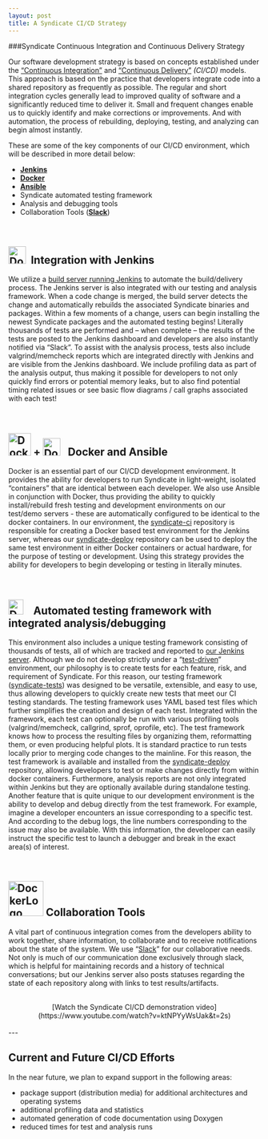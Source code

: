 ```yaml
---
layout: post
title: A Syndicate CI/CD Strategy
---
```


###Syndicate Continuous Integration and Continuous Delivery Strategy


Our software development strategy is based on concepts established under the [“Continuous Integration”](https://en.wikipedia.org/wiki/Continuous_integration) and [“Continuous Delivery”](https://en.wikipedia.org/wiki/Continuous_delivery) _(CI/CD)_ models.  This approach is based on the practice that developers integrate code into a shared repository as frequently as possible.  The regular and short integration cycles generally lead to improved quality of software and a significantly reduced time to deliver it.  Small and frequent changes enable us to quickly identify and make corrections or improvements.  And with automation, the process of rebuilding, deploying, testing, and analyzing can begin almost instantly.


These are some of the key components of our CI/CD environment, which will be described in more detail below:

* **[Jenkins](https://jenkins.io)** 
* **[Docker](https://www.docker.com)**
* **[Ansible](https://www.ansible.com/it-automation)**
* Syndicate automated testing framework
* Analysis and debugging tools
* Collaboration Tools (**[Slack](https://get.slack.help/hc/en-us/categories/202622877-Slack-Guides)**)

<br>

## <img src="http://tanmaysarkar.com/wp-content/uploads/2015/03/jen.jpg" alt="DockerLogo" style="width: 35px;"/>&nbsp;&nbsp;Integration with Jenkins

We utilize a [build server running Jenkins](https://butler.opencloud.cs.arizona.edu/jenkins/job/syndicate-tests/) to automate the build/delivery process.  The Jenkins server is also integrated with our testing and analysis framework.  When a code change is merged, the build server detects the change and automatically rebuilds the associated Syndicate binaries and packages.  Within a few moments of a change, users can begin installing the newest Syndicate packages and the automated testing begins!  Literally thousands of tests are performed and – when complete – the results of the tests are posted to the Jenkins dashboard and developers are also instantly notified via “Slack”.  To assist with the analysis process, tests also include valgrind/memcheck reports which are integrated directly with Jenkins and are visible from the Jenkins dashboard.  We include profiling data as part of the analysis output, thus making it possible for developers to not only quickly find errors or potential memory leaks, but to also find potential timing related issues or see basic flow diagrams / call graphs associated with each test!

<br>

## <img src="https://www.docker.com/sites/default/files/moby_48%402x.png" alt="DockerLogo" style="width: 45px;"/> + <img src="https://encrypted-tbn0.gstatic.com/images?q=tbn:ANd9GcS4kbEocBYvX-orDbMBUtTKk9pMJcbZ0A4ojPUoLqOglGPAJH9_gQ" alt="DockerLogo" style="width: 35px;"/> &nbsp;&nbsp;Docker and Ansible

Docker is an essential part of our CI/CD development environment.  It provides the ability for developers to run Syndicate in light-weight, isolated “containers” that are identical between each developer.
We also use Ansible in conjunction with Docker, thus providing the ability to quickly install/rebuild fresh testing and development environments on our test/demo servers - these are automatically configured to be identical to the docker containers.  In our environment, the [syndicate-ci](https://github.com/syndicate-storage/syndicate-ci) repository is responsible for creating a Docker based test environment for the Jenkins server, whereas our [syndicate-deploy](https://github.com/syndicate-storage/syndicate-deploy) repository can be used to deploy the same test environment in either Docker containers or actual hardware, for the purpose of testing or development.  Using this strategy provides the ability for developers to begin developing or testing in literally minutes.

<br>

## <img src="https://encrypted-tbn0.gstatic.com/images?q=tbn:ANd9GcSA9Q5l1U0U4pG4qH6ENqAI44Zjb94hpd0gDQk3U4KBKZNWdbjO" alt="DockerLogo" style="width: 30px;"/> &nbsp;&nbsp; Automated testing framework with integrated analysis/debugging

This environment also includes a unique testing framework consisting of thousands of tests, all of which are tracked and reported to [our Jenkins server](https://butler.opencloud.cs.arizona.edu/jenkins/job/syndicate-tests/).  Although we do not develop strictly under a “[test-driven](https://en.wikipedia.org/wiki/Test-driven_development)” environment, our philosophy is to create tests for each feature, risk, and requirement of Syndicate.  For this reason, our testing framework ([syndicate-tests](https://github.com/syndicate-storage/syndicate-tests)) was designed to be versatile, extensible, and easy to use, thus allowing developers to quickly create new tests that meet our CI testing standards.  The testing framework uses YAML based test files which further simplifies the creation and design of each test.  Integrated within the framework, each test can optionally be run with various profiling tools (valgrind/memcheck, callgrind, sprof, oprofile, etc).   The test framework knows how to process the resulting files by organizing them, reformatting them, or even producing helpful plots.
It is standard practice to run tests locally prior to merging code changes to the mainline.  For this reason, the test framework is available and installed from the [syndicate-deploy](https://github.com/syndicate-storage/syndicate-tests) repository, allowing developers to test or make changes directly from within docker containers.  Furthermore, analysis reports are not only integrated within Jenkins but they are optionally available during standalone testing.  Another feature that is quite unique to our development environment is the ability to develop and debug directly from the test framework.  For example, imagine a developer encounters an issue corresponding to a specific test.  And according to the debug logs, the line numbers corresponding to the issue may also be available.  With this information, the developer can easily instruct the specific test to launch a debugger and break in the exact area(s) of interest.

<br>

## <img src="https://encrypted-tbn0.gstatic.com/images?q=tbn:ANd9GcTPX93UjS4rdFEK3q6VZKz_sX8E3KU9qMfhHA5jAyCHwWOzhLMY" alt="DockerLogo" style="width: 70px;"/> Collaboration Tools

A vital part of continuous integration comes from the developers ability to work together, share information, to collaborate and to receive notifications about the state of the system.  We use “[Slack](https://slack.com)” for our collaborative needs.  Not only is much of our communication done exclusively through slack, which is helpful for maintaining records and a history of technical conversations; but our Jenkins server also posts statuses regarding the state of each repository along with links to test results/artifacts.  

<br>
<div align="center">
[Watch the Syndicate CI/CD demonstration video](https://www.youtube.com/watch?v=ktNPYyWsUak&t=2s)
</div>
<br>
---


## Current and Future CI/CD Efforts

In the near future, we plan to expand support in the following areas:

* package support (distribution media) for additional architectures and operating systems
* additional profiling data and statistics
* automated generation of code documentation using Doxygen
* reduced times for test and analysis runs

